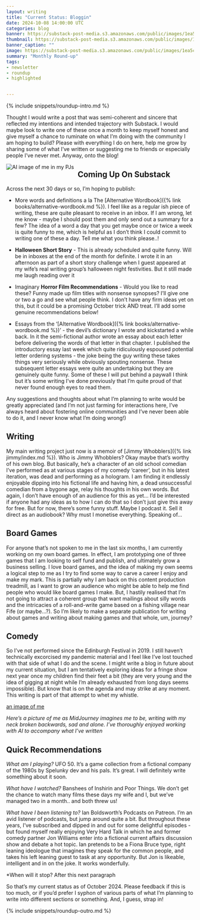 ```yaml
---
layout: writing
title: "Current Status: Bloggin"
date: 2024-10-08 14:00:00 UTC
categories: blog
banner: https://substack-post-media.s3.amazonaws.com/public/images/1ea5c553-7400-4252-9c80-69c33c2391ed_1024x1024.jpeg
thumbnail: https://substack-post-media.s3.amazonaws.com/public/images/1ea5c553-7400-4252-9c80-69c33c2391ed_1024x1024.jpeg
banner_caption: "" 
image: https://substack-post-media.s3.amazonaws.com/public/images/1ea5c553-7400-4252-9c80-69c33c2391ed_1024x1024.jpeg
summary: "Monthly Round-up"
tags:
- newsletter
- roundup
- highlighted


---
```

{% include snippets/roundup-intro.md %}

Thought I would write a post that was semi-coherent and sincere that reflected my intentions and intended trajectory with Substack. I would maybe look to write one of these once a month to keep myself honest and give myself a chance to ruminate on what I’m doing with the community I am hoping to build? Please with everything I do on here, help me grow by sharing some of what I’ve written or suggesting me to friends or especially people I’ve never met. Anyway, onto the blog!

<img src="https://substack-post-media.s3.amazonaws.com/public/images/a4ff60b4-b682-4ba3-9500-3f5ac59c28a5_2048x2048.jpeg"
     alt="AI image of me in my PJs"
     style="float: left; margin-right: 10px;" />

## Coming Up On Substack

Across the next 30 days or so, I’m hoping to publish:

- More words and definitions a la The [Alternative Wordbook]({% link books/alternative-wordbook.md %}). I feel like as a regular ish piece of writing, these are quite pleasant to receive in an inbox. If I am wrong, let me know - maybe I should post them and only send out a summary for a few? The idea of a word a day that you get maybe once or twice a week is quite funny to me, which is helpful as I don’t think I could commit to writing one of these a day. Tell me what you think please..!

- **Halloween Short Story** - This is already scheduled and quite funny. Will be in inboxes at the end of the month for definite. I wrote it in an afternoon as part of a short story challenge when I guest appeared at my wife’s real writing group’s halloween night festivities. But it still made me laugh reading over it

- Imaginary **Horror Film Recommendations** - Would you like to read these? Funny made up film titles with nonsense synopses? I’ll give one or two a go and see what people think. I don’t have any firm ideas yet on this, but it could be a promising October trick AND treat. I’ll add some genuine recommendations below!

- Essays from the ‘[Alternative Wordbook]({% link books/alternative-wordbook.md %})’ - the devil’s dictionary I wrote and kickstarted a while back. In it the semi-fictional author wrote an essay about each letter before delivering the words of that letter in that chapter. I published the introductory essay last week which quite ridiculously espoused potential letter ordering systems - the joke being the guy writing these takes things very seriously while obviously spouting nonsense. These subsequent letter essays were quite an undertaking but they are genuinely quite funny. Some of these I will put behind a paywall I think but it’s some writing I’ve done previously that I’m quite proud of that never found enough eyes to read them.

Any suggestions and thoughts about what I’m planning to write would be greatly appreciated (and I’m not just farming for interactions here, I’ve always heard about fostering online communities and I’ve never been able to do it, and I never know what I’m doing wrong!)

## Writing

My main writing project just now is a memoir of [Jimmy Whobblers]({% link jimmy/index.md %}). Who is Jimmy Whobblers? Okay maybe that’s worthy of his own blog. But basically, he’s a character of an old school comedian I’ve performed as at various stages of my comedy ‘career’, but in his latest iteration, was dead and performing as a hologram. I am finding it endlessly enjoyable dipping into his fictional life and having him, a dead unsuccessful comedian from a bygone age, relay his thoughts in his own words. But again, I don’t have enough of an audience for this as yet… I’d be interested if anyone had any ideas as to how I can do that so I don’t just give this away for free. But for now, there’s some funny stuff. Maybe I podcast it. Sell it direct as an audiobook? Why must I monetise everything. Speaking of…

## Board Games
For anyone that’s not spoken to me in the last six months, I am currently working on my own board games. In effect, I am prototyping one of three games that I am looking to self fund and publish, and ultimately grow a business selling. I love board games, and the idea of making my own seems a logical step to me as I try to find some way to carve a career I enjoy and make my mark. This is partially why I am back on this content production treadmill, as I want to grow an audience who might be able to help me find people who would like board games I make. But, I hastily realised that I’m not going to attract a coherent group that want mailings about silly words and the intricacies of a roll-and-write game based on a fishing village near Fife (or maybe…?). So I’m likely to make a separate publication for writing about games and writing about making games and that whole, um, journey? 

## Comedy

So I’ve not performed since the Edinburgh Festival in 2019. I still haven’t technically excorcised my pandemic material and I feel like I’ve lost touched with that side of what I do and the scene. I might write a blog in future about my current situation, but I am tentatively exploring ideas for a fringe show next year once my children find their feet a bit (they are very young and the idea of gigging at night while I’m already exhausted from long days seems impossible). But know that is on the agenda and may strike at any moment. This writing is part of that attempt to whet my whistle.

[an image of me]("https://substack-post-media.s3.amazonaws.com/public/images/1ea5c553-7400-4252-9c80-69c33c2391ed_1024x1024.jpeg")

*Here’s a picture of me as MidJourney imagines me to be, writing with my neck broken backwards, sad and alone. I’ve thoroughly enjoyed working with AI to accompany what I’ve written*

## Quick Recommendations

*What am I playing?* UFO 50. It’s a game collection from a fictional company of the 1980s by Spelunky dev and his pals. It’s great. I will definitely write something about it soon.

*What have I watched?* Banshees of Inshirin and Poor Things. We don’t get the chance to watch many films these days my wife and I, but we’ve managed two in a month.. and both threw us!

*What have I been listening to?* Ian Boldsworth’s Podcasts on Patreon. I’m an avid listener of podcasts, but jump around quite a bit. But throughout these years, I’ve subscribed and dipped in and out for some delightful episodes - but found myself really enjoying Very Hard Talk in which he and former comedy partner Jon Williams enter into a fictional current affairs discussion show and debate a hot topic. Ian pretends to be a Fiona Bruce type, right leaning ideologue that imagines they speak for the common people, and takes his left leaning guest to task at any opportunity. But Jon is likeable, intelligent and in on the joke. It works wonderfully.

*When will it stop? After this next paragraph

So that’s my current status as of October 2024. Please feedback if this is too much, or if you’d prefer I syphon of various parts of what I’m planning to write into different sections or something. And, I guess, strap in!


{% include snippets/roundup-outro.md %} 